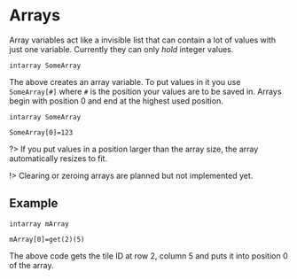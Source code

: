 # Arrays
Array variables act like a invisible list that can contain a lot of values with just one variable. Currently they can only *hold* integer values.
	
	intarray SomeArray

The above creates an array variable. To put values in it you use `SomeArray[#]` where `#` is the position your values are to be saved in. Arrays begin with position 0 and end at the highest used position.

	intarray SomeArray
	
	SomeArray[0]=123
	

?> If you put values in a position larger than the array size, the array automatically resizes to fit.

!> Clearing or zeroing arrays are planned but not implemented yet.

## Example

	intarray mArray
	
	mArray[0]=get(2)(5)
	
The above code gets the tile ID at row 2, column 5 and puts it into position 0 of the array.

